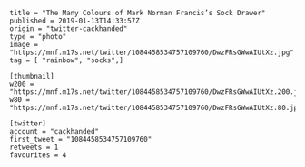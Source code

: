 ```
title = "The Many Colours of Mark Norman Francis’s Sock Drawer"
published = 2019-01-13T14:33:57Z
origin = "twitter-cackhanded"
type = "photo"
image = "https://mnf.m17s.net/twitter/1084458534757109760/DwzFRsGWwAIUtXz.jpg"
tag = [ "rainbow", "socks",]

[thumbnail]
w200 = "https://mnf.m17s.net/twitter/1084458534757109760/DwzFRsGWwAIUtXz.200.jpg"
w80 = "https://mnf.m17s.net/twitter/1084458534757109760/DwzFRsGWwAIUtXz.80.jpg"

[twitter]
account = "cackhanded"
first_tweet = "1084458534757109760"
retweets = 1
favourites = 4
```

<p class='image'><img src='https://mnf.m17s.net/twitter/1084458534757109760/DwzFRsGWwAIUtXz.jpg' alt=''></p>

